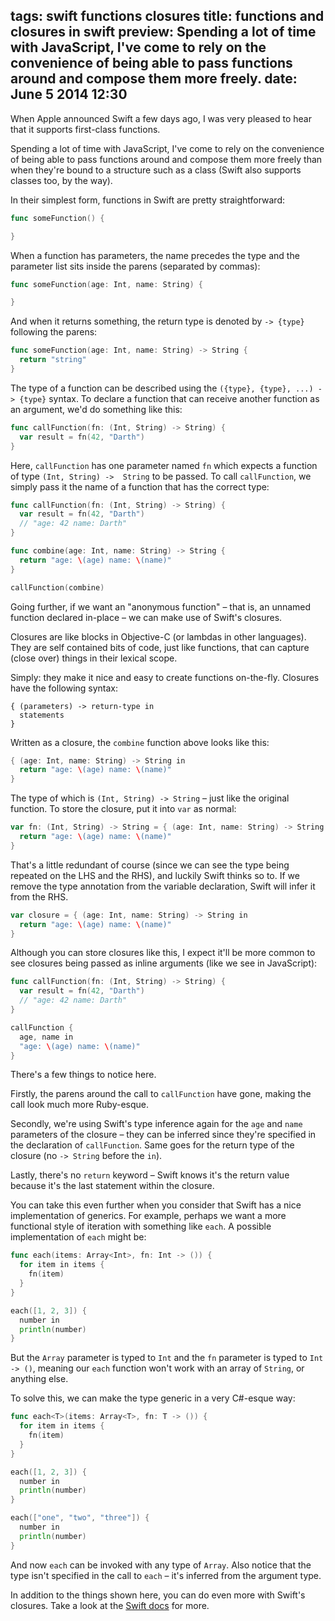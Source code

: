 tags: swift functions closures
title: functions and closures in swift
preview: Spending a lot of time with JavaScript, I've come to rely on the convenience of being able to pass functions around and compose them more freely.
date: June 5 2014 12:30
---
When Apple announced Swift a few days ago, I was very pleased to hear that it supports first-class functions.

Spending a lot of time with JavaScript, I've come to rely on the convenience of being able to pass functions around and compose them more freely than when they're bound to a structure such as a class (Swift also supports classes too, by the way).

In their simplest form, functions in Swift are pretty straightforward:

```go
func someFunction() {

}
```

When a function has parameters, the name precedes the type and the parameter list sits inside the parens (separated by commas):

```go
func someFunction(age: Int, name: String) {

}
```

And when it returns something, the return type is denoted by `-> {type}` following the parens:

```go
func someFunction(age: Int, name: String) -> String {
  return "string"
}
```

The type of a function can be described using the `({type}, {type}, ...) -> {type}` syntax. To declare a function that can receive another function as an argument, we'd do something like this:

```go
func callFunction(fn: (Int, String) -> String) {
  var result = fn(42, "Darth")
}
```

Here, `callFunction` has one parameter named `fn` which expects a function of type `(Int, String) ->  String` to be passed. To call `callFunction`, we simply pass it the name of a function that has the correct type:

```go
func callFunction(fn: (Int, String) -> String) {
  var result = fn(42, "Darth")
  // "age: 42 name: Darth"
}

func combine(age: Int, name: String) -> String {
  return "age: \(age) name: \(name)"
}

callFunction(combine)
```

Going further, if we want an "anonymous function" – that is, an unnamed function declared in-place – we can make use of Swift's closures.

Closures are like blocks in Objective-C (or lambdas in other languages). They are self contained bits of code, just like functions, that can capture (close over) things in their lexical scope.

Simply: they make it nice and easy to create functions on-the-fly. Closures have the following syntax:

```no-highlight
{ (parameters) -> return-type in
  statements
}
```

Written as a closure, the `combine` function above looks like this:

```go
{ (age: Int, name: String) -> String in
  return "age: \(age) name: \(name)"
}
```

The type of which is `(Int, String) -> String` – just like the original function. To store the closure, put it into `var` as normal:

```go
var fn: (Int, String) -> String = { (age: Int, name: String) -> String in
  return "age: \(age) name: \(name)"
}
```

That's a little redundant of course (since we can see the type being repeated on the LHS and the RHS), and luckily Swift thinks so to. If we remove the type annotation from the variable declaration, Swift will infer it from the RHS.

```go
var closure = { (age: Int, name: String) -> String in
  return "age: \(age) name: \(name)"
}
```

Although you can store closures like this, I expect it'll be more common to see closures being passed as inline arguments (like we see in JavaScript):

```go
func callFunction(fn: (Int, String) -> String) {
  var result = fn(42, "Darth")
  // "age: 42 name: Darth"
}

callFunction {
  age, name in
  "age: \(age) name: \(name)"
}
```

There's a few things to notice here.

Firstly, the parens around the call to `callFunction` have gone, making the call look much more Ruby-esque.

Secondly, we're using Swift's type inference again for the `age` and `name` parameters of the closure – they can be inferred since they're specified in the declaration of `callFunction`. Same goes for the return type of the closure (no `-> String` before the `in`).

Lastly, there's no `return` keyword – Swift knows it's the return value because it's the last statement within the closure.

You can take this even further when you consider that Swift has a nice implementation of generics. For example, perhaps we want a more functional style of iteration with something like `each`. A possible implementation of `each` might be:

```go
func each(items: Array<Int>, fn: Int -> ()) {
  for item in items {
    fn(item)
  }
}

each([1, 2, 3]) {
  number in
  println(number)
}
```

But the `Array` parameter is typed to `Int` and the `fn` parameter is typed to `Int -> ()`, meaning our `each` function won't work with an array of `String`, or anything else.

To solve this, we can make the type generic in a very C#-esque way:

```go
func each<T>(items: Array<T>, fn: T -> ()) {
  for item in items {
    fn(item)
  }
}

each([1, 2, 3]) {
  number in
  println(number)
}

each(["one", "two", "three"]) {
  number in
  println(number)
}
```

And now `each` can be invoked with any type of `Array`. Also notice that the type isn't specified in the call to `each` – it's inferred from the argument type.

In addition to the things shown here, you can do even more with Swift's closures. Take a look at the [Swift docs](https://developer.apple.com/library/prerelease/ios/documentation/Swift/Conceptual/Swift_Programming_Language/Closures.html#//apple_ref/doc/uid/TP40014097-CH11-XID_117) for more.
